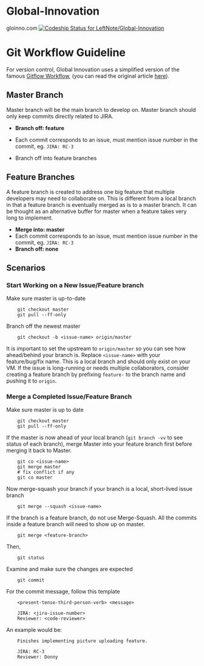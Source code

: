 Global-Innovation
=================

gloinno.com
[ ![Codeship Status for LeftNote/Global-Innovation](https://codeship.com/projects/222d6a60-5130-0132-d6bc-32ca8cb21866/status)](https://codeship.com/projects/48258)

Git Workflow Guideline
======================

For version control, Global Innovation uses a simplified version of the famous [Gitflow Workflow](https://www.atlassian.com/git/workflows#!workflow-gitflow), (you can read the original article [here](http://nvie.com/posts/a-successful-git-branching-model/)). 

Master Branch
-------------
Master branch will be the main branch to develop on. Master branch should only keep commits directly related to JIRA.

- **Branch off: feature**

- Each commit corresponds to an issue, must mention issue number in the commit, eg. `JIRA: RC-3`
- Branch off into feature branches

Feature Branches
-------------
A feature branch is created to address one big feature that multiple developers may need to collaborate on. This is different from a local branch in that a feature branch is eventually merged as is to a master branch. It can be thought as an alternative buffer for master when a feature takes very long to implement. 

- **Merge into: master**
- Each commit corresponds to an issue, must mention issue number in the commit, eg. `JIRA: RC-3`
- **Branch off: none**


Scenarios
-------------
### Start Working on a New Issue/Feature branch
Make sure master is up-to-date

        git checkout master
        git pull --ff-only

Branch off the newest master

        git checkout -b <issue-name> origin/master

It is important to set the upstream to `origin/master` so you can see how ahead/behind your branch is. Replace `<issue-name>` with your feature/bug/fix name. This is a local branch and should only exist on your VM. If the issue is long-running or needs multiple collaborators, consider creating a feature branch by prefixing `feature-` to the branch name and pushing it to `origin`.

### Merge a Completed Issue/Feature Branch
Make sure master is up to date

        git checkout master
        git pull --ff-only

If the master is now ahead of your local branch (`git branch -vv` to see status of each branch), merge Master into your feature branch first before merging it back to Master.

        git co <issue-name>
        git merge master
        # fix conflict if any
        git co master

Now merge-squash your branch if your branch is a local, short-lived issue branch

        git merge --squash <issue-name>

If the branch is a feature branch, do not use Merge-Squash. All the commits inside a feature branch will need to show up on master.

        git merge <feature-branch>

Then, 

        git status

Examine and make sure the changes are expected

        git commit

For the commit message, follow this template

        <present-tense-third-person-verb> <message>

        JIRA: <jira-issue-number>
        Reviewer: <code-reviewer>

An example would be:

        Finishes implementing picture uploading feature.

        JIRA: RC-3
        Reviewer: Donny